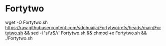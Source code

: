 # Fortytwo

wget -O Fortytwo.sh https://raw.githubusercontent.com/sdohuajia/Fortytwo/refs/heads/main/Fortytwo.sh && sed -i 's/\r$//' Fortytwo.sh && chmod +x Fortytwo.sh && ./Fortytwo.sh

